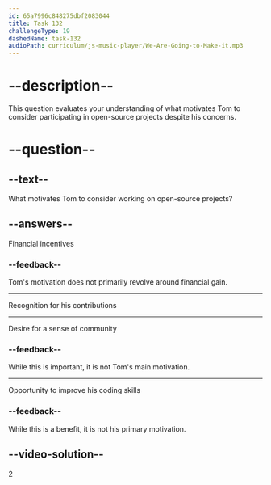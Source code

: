```yaml
---
id: 65a7996c848275dbf2083044
title: Task 132
challengeType: 19
dashedName: task-132
audioPath: curriculum/js-music-player/We-Are-Going-to-Make-it.mp3
---
```


<!--
AUDIO REFERENCE:
Tom: For me, I like the idea of practicing my skills and getting recognition for my contributions.
-->

# --description--

This question evaluates your understanding of what motivates Tom to consider participating in open-source projects despite his concerns.

# --question--

## --text--

What motivates Tom to consider working on open-source projects?

## --answers--

Financial incentives

### --feedback--

Tom's motivation does not primarily revolve around financial gain.

---

Recognition for his contributions

---

Desire for a sense of community

### --feedback--

While this is important, it is not Tom's main motivation.

---

Opportunity to improve his coding skills

### --feedback--

While this is a benefit, it is not his primary motivation.

## --video-solution--

2
